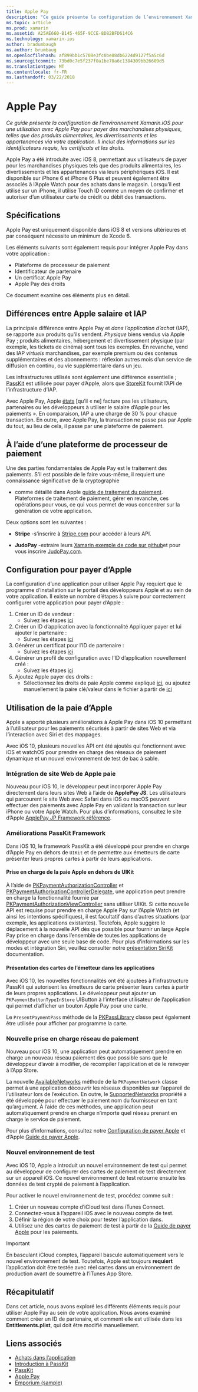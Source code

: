 ```yaml
---
title: Apple Pay
description: "Ce guide présente la configuration de l’environnement Xamarin.iOS pour une utilisation avec Apple Pay pour payer des marchandises physiques, telles que des produits alimentaires, les divertissements et les appartenances via votre application. Il inclut des informations sur les identificateurs requis, les certificats et les droits."
ms.topic: article
ms.prod: xamarin
ms.assetid: A25AE660-B145-465F-9CCE-8D82BFD614C6
ms.technology: xamarin-ios
author: bradumbaugh
ms.author: brumbaug
ms.openlocfilehash: af899bb1c5708e3fc0be88db6224d9127f5a5c6d
ms.sourcegitcommit: 73bd0c7e5f237f0a1be70a6c1384309bb26609d5
ms.translationtype: MT
ms.contentlocale: fr-FR
ms.lasthandoff: 03/22/2018
---
```

# <a name="apple-pay"></a>Apple Pay

_Ce guide présente la configuration de l’environnement Xamarin.iOS pour une utilisation avec Apple Pay pour payer des marchandises physiques, telles que des produits alimentaires, les divertissements et les appartenances via votre application. Il inclut des informations sur les identificateurs requis, les certificats et les droits._


Apple Pay a été introduite avec iOS 8, permettant aux utilisateurs de payer pour les marchandises physiques tels que des produits alimentaires, les divertissements et les appartenances via leurs périphériques iOS. Il est disponible sur iPhone 6 et iPhone 6 Plus et peuvent également être associés à l’Apple Watch pour des achats dans le magasin. Lorsqu’il est utilisé sur un iPhone, il utilise Touch ID comme un moyen de confirmer et autoriser d’un utilisateur carte de crédit ou débit des transactions.


## <a name="requirements"></a>Spécifications

Apple Pay est uniquement disponible dans iOS 8 et versions ultérieures et par conséquent nécessite un minimum de Xcode 6.

Les éléments suivants sont également requis pour intégrer Apple Pay dans votre application :

 - Plateforme de processeur de paiement
 - Identificateur de partenaire
 - Un certificat Apple Pay
 - Apple Pay des droits

Ce document examine ces éléments plus en détail.

## <a name="differences-between-apple-pay-and-iap"></a>Différences entre Apple salaire et IAP

La principale différence entre Apple Pay et *dans l’application d’achat* (IAP), se rapporte aux produits qu’ils vendent. *Physique* biens vendus via Apple Pay ; produits alimentaires, hébergement et divertissement physique (par exemple, les tickets de cinéma) sont tous les exemples. En revanche, vend des IAP *virtuels* marchandises, par exemple premium ou des contenus supplémentaires et des abonnements : réflexion autres mois d’un service de diffusion en continu, ou vie supplémentaire dans un jeu.

Les infrastructures utilisés sont également une différence essentielle ; [PassKit](https://developer.apple.com/library/ios/documentation/PassKit/Reference/PKPaymentAuthorizationViewController_Ref/) est utilisée pour payer d’Apple, alors que [StoreKit](https://developer.apple.com/library/ios/documentation/PassKit/Reference/PKPaymentAuthorizationViewController_Ref/) fournit l’API de l’infrastructure d’IAP.

Avec Apple Pay, Apple [états](https://developer.apple.com/apple-pay/Getting-Started-with-Apple-Pay.pdf) [qu’il « ne] facture pas les utilisateurs, partenaires ou les développeurs à utiliser le salaire d’Apple pour les paiements ». En comparaison, IAP a une charge de 30 % pour chaque transaction. En outre, avec Apple Pay, la transaction ne passe pas par Apple du tout, au lieu de cela, il passe par une plateforme de paiement.


## <a name="using-a-payment-processor-platform"></a>À l’aide d’une plateforme de processeur de paiement

Une des parties fondamentales de Apple Pay est le traitement des paiements. S’il est possible de le faire vous-même, il requiert une connaissance significative de la cryptographie
- comme détaillé dans Apple [guide de traitement du paiement](https://developer.apple.com/library/ios/ApplePay_Guide/ProcessPayment.html).
Plateformes de traitement de paiement, gérer en revanche, ces opérations pour vous, ce qui vous permet de vous concentrer sur la génération de votre application.

Deux options sont les suivantes :

- **Stripe** -s’inscrire à [Stripe.com](https://stripe.com/) pour accéder à leurs API.

- **JudoPay** -extraire leurs [Xamarin exemple de code sur github](https://github.com/Judopay/Xamarin-Sample-App)et pour vous inscrire [JudoPay.com](https://www.judopay.com/).


## <a name="provisioning-for-apple-pay"></a>Configuration pour payer d’Apple

La configuration d’une application pour utiliser Apple Pay requiert que le programme d’installation sur le portail des développeurs Apple et au sein de votre application. Il existe un nombre d’étapes à suivre pour correctement configurer votre application pour payer d’Apple :

1. Créer un ID de vendeur :
    - Suivez les étapes [ici](~/ios/deploy-test/provisioning/capabilities/apple-pay-capabilities.md#merchantid)
2. Créer un ID d’application avec la fonctionnalité Appliquer payer et lui ajouter le partenaire :
    - Suivez les étapes [ici](~/ios/deploy-test/provisioning/capabilities/apple-pay-capabilities.md#appid)
3. Générer un certificat pour l’ID de partenaire :
    - Suivez les étapes [ici](~/ios/deploy-test/provisioning/capabilities/apple-pay-capabilities.md#certificate)
4. Générer un profil de configuration avec l’ID d’application nouvellement créé :
    - Suivez les étapes [ici](~/ios/get-started/installation/device-provisioning/manual-provisioning.md#provisioning)
5. Ajoutez Apple payer des droits :
    - Sélectionnez les droits de paie Apple comme expliqué [ici](~/ios/deploy-test/provisioning/entitlements.md), ou ajoutez manuellement la paire clé/valeur dans le fichier à partir de [ici](~/ios/deploy-test/provisioning/entitlements.md)


## <a name="working-with-apple-pay"></a>Utilisation de la paie d’Apple

Apple a apporté plusieurs améliorations à Apple Pay dans iOS 10 permettant à l’utilisateur pour les paiements sécurisés à partir de sites Web et via l’interaction avec Siri et des mappages.

Avec iOS 10, plusieurs nouvelles API ont été ajoutés qui fonctionnent avec iOS et watchOS pour prendre en charge des réseaux de paiement dynamique et un nouvel environnement de test de bac à sable.


### <a name="apple-pay-website-integration"></a>Intégration de site Web de Apple paie

Nouveau pour iOS 10, le développeur peut incorporer Apple Pay directement dans leurs sites Web à l’aide de **ApplePay JS**. Les utilisateurs qui parcourent le site Web avec Safari dans iOS ou macOS peuvent effectuer des paiements avec Apple Pay en validant la transaction sur leur iPhone ou votre Apple Watch. Pour plus d’informations, consultez le site d’Apple [ApplePay JP Framework référence](https://developer.apple.com/reference/applepayjs).

### <a name="passkit-framework-enhancements"></a>Améliorations PassKit Framework

Dans iOS 10, le framework PassKit a été développé pour prendre en charge d’Apple Pay en dehors de `UIKit` et de permettre aux émetteurs de carte présenter leurs propres cartes à partir de leurs applications.


#### <a name="supporting-apple-pay-outside-of-uikit"></a>Prise en charge de la paie Apple en dehors de UIKit

À l’aide de [PKPaymentAuthorizationController](https://developer.apple.com/reference/passkit/pkpaymentauthorizationcontroller) et [PKPaymentAuthorixationControllerDelegate](https://developer.apple.com/reference/passkit/pkpaymentauthorizationcontrollerdelegate), une application peut prendre en charge la fonctionnalité fournie par [ PKPaymentAuthorizationViewController](https://developer.apple.com/reference/passkit/pkpaymentauthorizationviewcontroller) sans utiliser UIKit. Si cette nouvelle API est requise pour prendre en charge Apple Pay sur l’Apple Watch (et ainsi les intentions spécifiques), il est facultatif dans d’autres situations (par exemple, les applications existantes). Toutefois, Apple suggère le déplacement à la nouvelle API dès que possible pour fournir un large Apple Pay prise en charge dans l’ensemble de toutes les applications de développeur avec une seule base de code. Pour plus d’informations sur les modes et intégration Siri, veuillez consulter notre [présentation SiriKit](~/ios/platform/sirikit/index.md) documentation.

#### <a name="presenting-issuer-cards-from-within-apps"></a>Présentation des cartes de l’émetteur dans les applications

Avec iOS 10, les nouvelles fonctionnalités ont été ajoutées à l’infrastructure PassKit qui autorisent les émetteurs de carte présenter leurs cartes à partir de leurs propres applications. Le développeur peut ajouter un `PKPaymentButtonTypeInStore` UIButton à l’interface utilisateur de l’application qui permet d’afficher un bouton Apple Pay pour une carte.

Le `PresentPaymentPass` méthode de la [PKPassLibrary](https://developer.apple.com/reference/passkit/pkpasslibrary) classe peut également être utilisée pour afficher par programme la carte.

### <a name="new-payment-network-support"></a>Nouvelle prise en charge réseau de paiement

Nouveau pour iOS 10, une application peut automatiquement prendre en charge un nouveau réseau paiement dès que possible sans que le développeur d’avoir à modifier, de recompiler l’application et de le renvoyer à l’App Store.

La nouvelle [AvailableNetworks](https://developer.apple.com/reference/passkit/pkpaymentrequest/1833288-availablenetworks) méthode de la `PKPaymentNetwork` classe permet à une application découvrir les réseaux disponibles sur l’appareil de l’utilisateur lors de l’exécution. En outre, le [SupportedNetworks](https://developer.apple.com/reference/passkit/pkpaymentrequest/1619329-supportednetworks) propriété a été développée pour effectuer le paiement nom du fournisseur en tant qu’argument. À l’aide de ces méthodes, une application peut automatiquement prendre en charge n’importe quel réseau prenant en charge le service de paiement.

Pour plus d’informations, consultez notre [Configuration de payer Apple](~/ios/platform/apple-pay.md) et d’Apple [Guide de payer Apple](https://developer.apple.com/apple-pay/).

### <a name="new-testing-environment"></a>Nouvel environnement de test

Avec iOS 10, Apple a introduit un nouvel environnement de test qui permet au développeur de configurer des cartes de paiement de test directement sur un appareil iOS. Ce nouvel environnement de test retourne ensuite les données de test crypté de paiement à l’application.

Pour activer le nouvel environnement de test, procédez comme suit :

1. Créer un nouveau compte d’iCloud test dans iTunes Connect.
2. Connectez-vous à l’appareil iOS avec le nouveau compte de test.
3. Définir la région de votre choix pour tester l’application dans.
4. Utilisez une des cartes de paiement de test à partir de la [Guide de payer Apple](https://developer.apple.com/apple-pay/) pour les paiements.

> [!IMPORTANT]
> En basculant iCloud comptes, l’appareil bascule automatiquement vers le nouvel environnement de test. Toutefois, Apple est toujours **requiert** l’application doit être testée avec réel cartes dans un environnement de production avant de soumettre à l’iTunes App Store.

## <a name="summary"></a>Récapitulatif

Dans cet article, nous avons exploré les différents éléments requis pour utiliser Apple Pay au sein de votre application. Nous avons examiné comment créer un ID de partenaire, et comment elle est utilisée dans les **Entitlements.plist**, qui doit être modifié manuellement.


## <a name="related-links"></a>Liens associés

- [Achats dans l’application](~/ios/platform/in-app-purchasing/index.md)
- [Introduction à PassKit](~/ios/platform/passkit.md)
- [PassKit](https://developer.apple.com/library/ios/documentation/PassKit/Reference/PKPaymentAuthorizationViewController_Ref/)
- [Apple Pay](https://developer.apple.com/apple-pay/)
- [Emporium (sample)](https://developer.xamarin.com/samples/monotouch/ios9/Emporium/)
